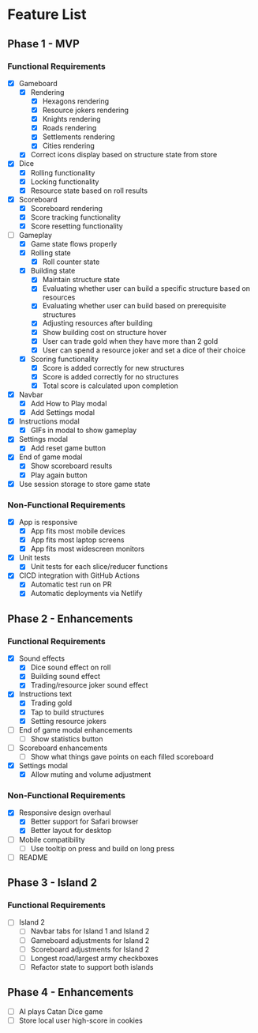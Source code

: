# Feature List

## Phase 1 - MVP

### Functional Requirements

- [x] Gameboard
  - [x] Rendering
    - [x] Hexagons rendering
    - [x] Resource jokers rendering
    - [x] Knights rendering
    - [x] Roads rendering
    - [x] Settlements rendering
    - [x] Cities rendering
  - [x] Correct icons display based on structure state from store
- [x] Dice
  - [x] Rolling functionality
  - [x] Locking functionality
  - [x] Resource state based on roll results
- [x] Scoreboard
  - [x] Scoreboard rendering
  - [x] Score tracking functionality
  - [x] Score resetting functionality
- [ ] Gameplay
  - [x] Game state flows properly
  - [x] Rolling state
    - [x] Roll counter state
  - [x] Building state
    - [x] Maintain structure state
    - [x] Evaluating whether user can build a specific structure based on resources
    - [x] Evaluating whether user can build based on prerequisite structures
    - [x] Adjusting resources after building
    - [x] Show building cost on structure hover
    - [x] User can trade gold when they have more than 2 gold
    - [x] User can spend a resource joker and set a dice of their choice
  - [x] Scoring functionality
    - [x] Score is added correctly for new structures
    - [x] Score is added correctly for no structures
    - [x] Total score is calculated upon completion
- [x] Navbar
  - [x] Add How to Play modal
  - [x] Add Settings modal
- [x] Instructions modal
  - [x] GIFs in modal to show gameplay
- [x] Settings modal
  - [x] Add reset game button
- [x] End of game modal
  - [x] Show scoreboard results
  - [x] Play again button
- [x] Use session storage to store game state

### Non-Functional Requirements

- [x] App is responsive
  - [x] App fits most mobile devices
  - [x] App fits most laptop screens
  - [x] App fits most widescreen monitors
- [x] Unit tests
  - [x] Unit tests for each slice/reducer functions
- [x] CICD integration with GitHub Actions
  - [x] Automatic test run on PR
  - [x] Automatic deployments via Netlify

## Phase 2 - Enhancements

### Functional Requirements

- [x] Sound effects
  - [x] Dice sound effect on roll
  - [x] Building sound effect
  - [x] Trading/resource joker sound effect
- [x] Instructions text
  - [x] Trading gold
  - [x] Tap to build structures
  - [x] Setting resource jokers
- [ ] End of game modal enhancements
  - [ ] Show statistics button
- [ ] Scoreboard enhancements
  - [ ] Show what things gave points on each filled scoreboard
- [x] Settings modal
  - [x] Allow muting and volume adjustment

### Non-Functional Requirements

- [x] Responsive design overhaul
  - [x] Better support for Safari browser
  - [x] Better layout for desktop
- [ ] Mobile compatibility
  - [ ] Use tooltip on press and build on long press
- [ ] README

## Phase 3 - Island 2

### Functional Requirements

- [ ] Island 2
  - [ ] Navbar tabs for Island 1 and Island 2
  - [ ] Gameboard adjustments for Island 2
  - [ ] Scoreboard adjustments for Island 2
  - [ ] Longest road/largest army checkboxes
  - [ ] Refactor state to support both islands

## Phase 4 - Enhancements

- [ ] AI plays Catan Dice game
- [ ] Store local user high-score in cookies
